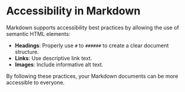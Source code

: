 # Accessibility in Markdown

Markdown supports accessibility best practices by allowing the use of semantic HTML elements:

- **Headings**: Properly use `#` to `######` to create a clear document structure.
- **Links**: Use descriptive link text.
- **Images**: Include informative alt text.

By following these practices, your Markdown documents can be more accessible to everyone.
